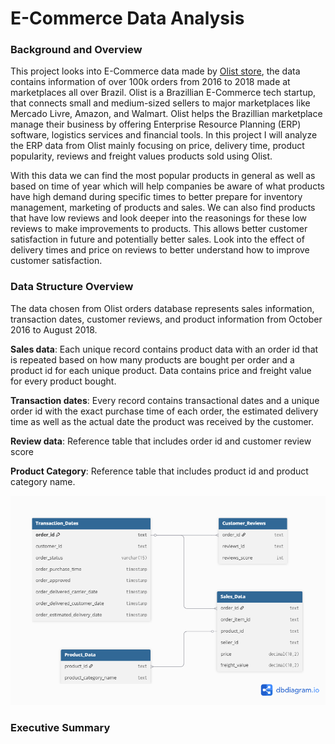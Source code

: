 # E-Commerce Data Analysis

### Background and Overview

This project looks into E-Commerce data made by [Olist store](https://www.olist.com/), the data contains information of over 100k orders from 2016 to 2018 made at marketplaces all over Brazil. Olist is a Brazillian E-Commerce tech startup, that connects small and medium-sized sellers to major marketplaces like Mercado Livre, Amazon, and Walmart. Olist helps the Brazillian marketplace manage their business by offering Enterprise Resource Planning (ERP) software, logistics services and financial tools. In this project I will analyze the ERP data from Olist mainly focusing on price, delivery time, product popularity, reviews and freight values products sold using Olist. 

With this data we can find the most popular products in general as well as based on time of year which will help companies be aware of what products have high demand during specific times to better prepare for inventory management, marketing of products and sales. We can also find products that have low reviews and look deeper into the reasonings for these low reviews to make improvements to products. This allows better customer satisfaction in future and potentially better sales. Look into the effect of delivery times and price on reviews to better understand how to improve customer satisfaction. 

### Data Structure Overview

The data chosen from Olist orders database represents sales information, transaction dates, customer reviews, and product information from October 2016 to August 2018. <br />


**Sales data**: Each unique record contains product data with an order id that is repeated based on how many products are bought per order and a product id for each unique product. Data contains price and freight value for every product bought.

**Transaction dates**: Every record contains transactional dates and a unique order id with the exact purchase time of each order, the estimated delivery time as well as the actual date the product was received by the customer.

**Review data**: Reference table that includes order id and customer review score

**Product Category**: Reference table that includes product id and product category name.


![Data Structure](img/Visualisation.png)

### Executive Summary

